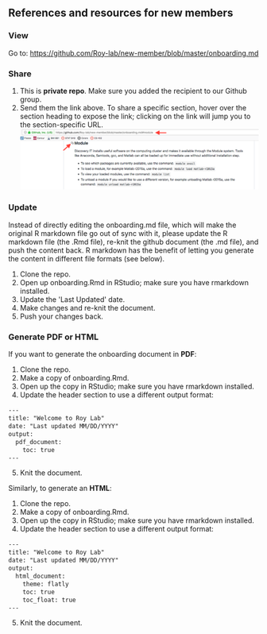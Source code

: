## References and resources for new members

### View

Go to: https://github.com/Roy-lab/new-member/blob/master/onboarding.md

### Share

1. This is **private repo**. Make sure you added the recipient to our Github group.
2. Send them the link above. To share a specific section, hover over the section heading to expose the link; clicking on the link will jump you to the section-specific URL.
![Hover over the section heading to expose the link](./section-link.png)

### Update

Instead of directly editing the onboarding.md file, which will make the original R markdown file go out of sync with it, please update the R markdown file (the .Rmd file), re-knit the github document (the .md file), and push the content back. R markdown has the benefit of letting you generate the content in different file formats (see below).

1. Clone the repo.
2. Open up onboarding.Rmd in RStudio; make sure you have rmarkdown installed.
3. Update the 'Last Updated' date.
4. Make changes and re-knit the document.
5. Push your changes back.

### Generate PDF or HTML

If you want to generate the onboarding document in **PDF**:

1. Clone the repo.
2. Make a copy of onboarding.Rmd.
3. Open up the copy in RStudio; make sure you have rmarkdown installed.
4. Update the header section to use a different output format:
```
---
title: "Welcome to Roy Lab"
date: "Last updated MM/DD/YYYY"
output: 
  pdf_document:
    toc: true
---
```
5. Knit the document.

Similarly, to generate an **HTML**:

1. Clone the repo.
2. Make a copy of onboarding.Rmd.
3. Open up the copy in RStudio; make sure you have rmarkdown installed.
4. Update the header section to use a different output format:
```
---
title: "Welcome to Roy Lab"
date: "Last updated MM/DD/YYYY"
output: 
  html_document:
    theme: flatly
    toc: true
    toc_float: true
---
```
5. Knit the document.
